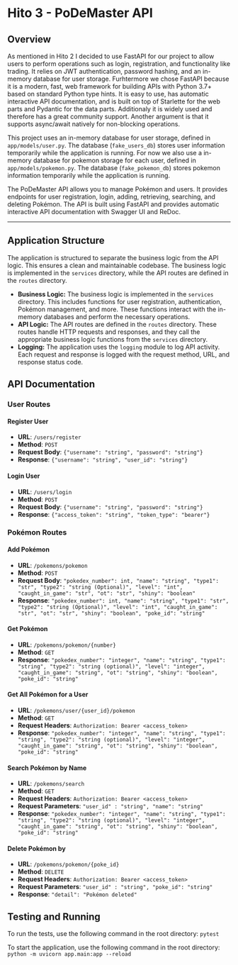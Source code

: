 # Hito 3 - PoDeMaster API

## Overview
As mentioned in Hito 2 I decided to use FastAPI for our project to allow users to perform operations such as login, registration, and functionality like trading. It relies on JWT authentication, password hashing, and an in-memory database for user storage. 
Furhtermore we chose FastAPI because it is a modern, fast, web framework for building APIs with Python 3.7+ based on standard Python type hints. It is easy to use, has automatic interactive API documentation, and is built on top of Starlette for the web parts and Pydantic for the data parts. Additionaly it is widely used and therefore has a great community support. Another argument is that it supports async/await natively for non-blocking operations.

This project uses an in-memory database for user storage, defined in `app/models/user.py`. The database (`fake_users_db`) stores user information temporarily while the application is running. For now we also use a in-memory database for pokemon storage for each user, defined in `app/models/pokemon.py`. The database (`fake_pokemon_db`) stores pokemon information temporarily while the application is running.

The PoDeMaster API allows you to manage Pokémon and users. It provides endpoints for user registration, login, adding, retrieving, searching, and deleting Pokémon. The API is built using FastAPI and provides automatic interactive API documentation with Swagger UI and ReDoc.

---
## Application Structure
The application is structured to separate the business logic from the API logic. This ensures a clean and maintainable codebase. The business logic is implemented in the `services` directory, while the API routes are defined in the `routes` directory.

- **Business Logic:** The business logic is implemented in the `services` directory. This includes functions for user registration, authentication, Pokémon management, and more. These functions interact with the in-memory databases and perform the necessary operations.
- **API Logic:** The API routes are defined in the `routes` directory. These routes handle HTTP requests and responses, and they call the appropriate business logic functions from the `services` directory.
- **Logging:** The application uses the `logging` module to log API activity. Each request and response is logged with the request method, URL, and response status code.


## API Documentation

### User Routes

#### Register User
- **URL**: `/users/register`
- **Method**: `POST`
- **Request Body**: `{"username": "string", "password": "string"}`
- **Response**: `{"username": "string", "user_id": "string"}`

#### Login User
- **URL**: `/users/login`
- **Method**: `POST`
- **Request Body**: `{"username": "string", "password": "string"}`
- **Response**: `{"access_token": "string", "token_type": "bearer"}`

### Pokémon Routes

#### Add Pokémon
- **URL**: `/pokemons/pokemon`
- **Method**: `POST`
- **Request Body**: `"pokedex_number": int, "name": "string", "type1": "str", "type2": "string (Optional)", "level": "int", "caught_in_game": "str", "ot": "str", "shiny": "boolean"`
- **Response**: `"pokedex_number": int, "name": "string", "type1": "str", "type2": "string (Optional)", "level": "int", "caught_in_game": "str", "ot": "str", "shiny": "boolean", "poke_id": "string"`

#### Get Pokémon
- **URL**: `/pokemons/pokemon/{number}`
- **Method**: `GET`
- **Response**: `"pokedex_number": "integer", "name": "string", "type1": "string", "type2": "string (optional)", "level": "integer", "caught_in_game": "string", "ot": "string", "shiny": "boolean", "poke_id": "string"`

#### Get All Pokémon for a User
- **URL**: `/pokemons/user/{user_id}/pokemon`
- **Method**: `GET`
- **Request Headers**: `Authorization: Bearer <access_token>`
- **Response**: `"pokedex_number": "integer", "name": "string", "type1": "string", "type2": "string (optional)", "level": "integer", "caught_in_game": "string", "ot": "string", "shiny": "boolean", "poke_id": "string"`

#### Search Pokémon by Name
- **URL**: `/pokemons/search`
- **Method**: `GET`
- **Request Headers**: `Authorization: Bearer <access_token>`
- **Request Parameters**: `"user_id" : "string", "name": "string"`
- **Response**: `"pokedex_number": "integer", "name": "string", "type1": "string", "type2": "string (optional)", "level": "integer", "caught_in_game": "string", "ot": "string", "shiny": "boolean", "poke_id": "string"`

#### Delete Pokémon by
- **URL**: `/pokemons/pokemon/{poke_id}`
- **Method**: `DELETE`
- **Request Headers**: `Authorization: Bearer <access_token>`
- **Request Parameters**: `"user_id" : "string", "poke_id": "string"`
- **Response**: `"detail": "Pokémon deleted"`


## Testing and Running
To run the tests, use the following command in the root directory:
`pytest`

To start the application, use the following command in the root directory: 
`python -m uvicorn app.main:app --reload`
